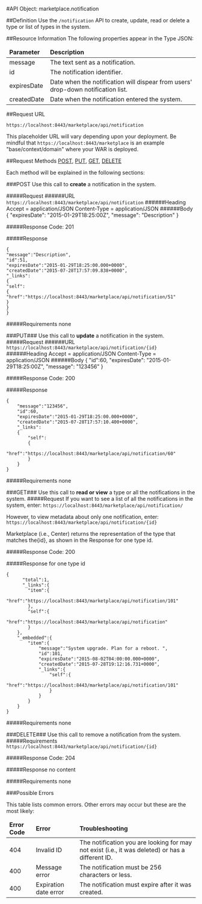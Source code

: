 #API Object: marketplace.notification

##Definition 
Use the `/notification` API to create, update, read or delete a type or list of types in the system. 

##Resource Information
The following properties appear in the Type JSON:

<table style="width:100%">
    <thead>
        <tr>
            <td><b>Parameter</b></td>
            <td><b>Description</b></td
        </tr>
    </thead>
    <tbody>
        <tr>
            <td>message</td>
            <td>The text sent as a notification.</td> 
        </tr>
        <tr>
            <td>id</td>
            <td>The notification identifier.</td> 
        </tr>
        <tr>
            <td>expiresDate</td>
            <td>Date when the notification will dispear from users' drop-down notification list.</td> 
        </tr>
        <tr>
            <td>createdDate</td>
            <td>Date when the notification entered the system.</td> 
        </tr>
    </tbody>
</table>
 
##Request URL

`https://localhost:8443/marketplace/api/notification`

This placeholder URL will vary depending upon your deployment. Be mindful that `https://localhost:8443/marketplace` is an example "base/context/domain" where your WAR is deployed.  

##Request Methods
[POST](https://github.com/ozone-development/ozp-rest/blob/master/docs-external/rest/OZP_notificationAPI.md#POST),
[PUT](https://github.com/ozone-development/ozp-rest/blob/master/docs-external/rest/OZP_notificationAPI.md#PUT), 
[GET](https://github.com/ozone-development/ozp-rest/blob/master/docs-external/rest/OZP_notificationAPI.md#GET), 
[DELETE](https://github.com/ozone-development/ozp-rest/blob/master/docs-external/rest/OZP_notificationAPI.md#DELETE)

Each method will be explained in the following sections:

###<a name=POST>POST</a>
Use this call to **create** a notification in the system.

#####Request
######URL
`https://localhost:8443/marketplace/api/notification`
######Heading
    Accept = application/JSON
    Content-Type = application/JSON
######Body
    {
      "expiresDate": "2015-01-29T18:25:00Z",
      "message": "Description"
    }


#####Response Code:
201

#####Response

    {
    "message":"Description",
    "id":51,
    "expiresDate":"2015-01-29T18:25:00.000+0000",
    "createdDate":"2015-07-28T17:57:09.838+0000",
    "_links":
    {
    "self":
    {
    "href":"https://localhost:8443/marketplace/api/notification/51"
    }
    }
    }

#####Requirements
none




###<a name=PUT>PUT</a>###
Use this call to **update** a notification in the system.
#####Request
######URL
`https://localhost:8443/marketplace/api/notification/{id}`
######Heading
    Accept = application/JSON
    Content-Type = application/JSON
######Body
      {
    "id":60,
    "expiresDate": "2015-01-29T18:25:00Z",
    "message": "123456"
      }
    

#####Response Code:
200

#####Response
    
    {
        "message":"123456",
        "id":60,
        "expiresDate":"2015-01-29T18:25:00.000+0000",
        "createdDate":"2015-07-28T17:57:10.400+0000",
        "_links":
        {
            "self":
            {
                "href":"https://localhost:8443/marketplace/api/notification/60"
            }
        }
    }

#####Requirements
none



###<a name=GET>GET</a>###
Use this call to **read or view** a type or all the notifications in the system.
#####Request
If you want to see a list of all the notifications in the system, enter:
`https://localhost:8443/marketplace/api/notification/`

However, to view metadata about only one notification, enter:
`https://localhost:8443/marketplace/api/notification/{id}`
 
Marketplace (i.e., Center) returns the representation of the type that matches the{id}, as shown in the Response for one type id. 

#####Response Code:
200

#####Response for one type id

    {  
    	  "total":1,
    	  "_links":{  
    	    "item":{  
    	    	"href":"https://localhost:8443/marketplace/api/notification/101"
    		},
    		"self":{  
    			"href":"https://localhost:8443/marketplace/api/notification"
    		}
    	},
    	"_embedded":{  
    		"item":{  
    			"message":"System upgrade. Plan for a reboot. ",
    			"id":101,
    			"expiresDate":"2015-08-02T04:00:00.000+0000",
    			"createdDate":"2015-07-28T19:12:16.731+0000",
    			"_links":{  
    				"self":{  
    					"href":"https://localhost:8443/marketplace/api/notification/101"
    				}
    			}
    		}
    	}
    }

#####Requirements
none


###<a name=DELETE>DELETE</a>###
Use this call to remove a notification from the system.
#####Requirements
`https://localhost:8443/marketplace/api/notification/{id}`

#####Response Code:
204

#####Response
no content    
       
#####Requirements
none





###Possible Errors

This table lists common errors. Other errors may occur but these are the most likely:
<table style="width:100%">
    <thead>
        <tr>    
            <td><b>Error Code</b></td>
            <td><b>Error</b></td>
            <td><b>Troubleshooting</b></td>
        </tr>
    </thead>
    <tbody>
        <tr>
            <td>404</td>
            <td>Invalid ID</td>
            <td>The notification you are looking for may not exist (i.e., it was deleted) or has a different ID.</td> 
        </tr>
        <tr>
            <td>400</td>
            <td>Message error</td>
            <td>The notification must be 256 characters or less.</td> 
        </tr>
        <tr>
            <td>400</td>
            <td>Expiration date error</td>
            <td>The notification must expire after it was created.</td> 
        </tr>
    </tbody>
</table> 



